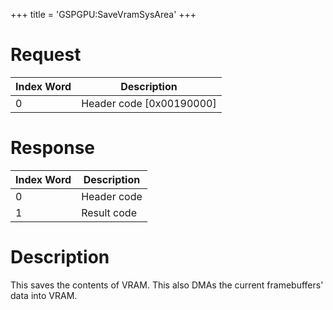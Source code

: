 +++
title = 'GSPGPU:SaveVramSysArea'
+++

# Request

| Index Word | Description                |
|------------|----------------------------|
| 0          | Header code \[0x00190000\] |

# Response

| Index Word | Description |
|------------|-------------|
| 0          | Header code |
| 1          | Result code |

# Description

This saves the contents of VRAM. This also DMAs the current
framebuffers' data into VRAM.
